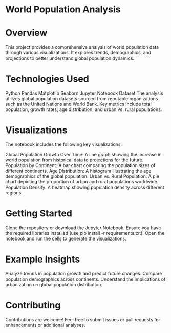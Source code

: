# World Population Analysis
# Overview
This project provides a comprehensive analysis of world population data through various visualizations. It explores trends, demographics, and projections to better understand global population dynamics.

# Technologies Used
Python
Pandas
Matplotlib
Seaborn
Jupyter Notebook
Dataset
The analysis utilizes global population datasets sourced from reputable organizations such as the United Nations and World Bank. 
Key metrics include total population, growth rates, age distribution, and urban vs. rural populations.

# Visualizations
The notebook includes the following key visualizations:

Global Population Growth Over Time: A line graph showing the increase in world population from historical data to projections for the future.
Population by Continent: A bar chart comparing the population sizes of different continents.
Age Distribution: A histogram illustrating the age demographics of the global population.
Urban vs. Rural Population: A pie chart depicting the proportion of urban and rural populations worldwide.
Population Density: A heatmap showing population density across different regions.
# Getting Started
Clone the repository or download the Jupyter Notebook.
Ensure you have the required libraries installed (use pip install -r requirements.txt).
Open the notebook and run the cells to generate the visualizations.
# Example Insights
Analyze trends in population growth and predict future changes.
Compare population demographics across continents.
Understand the implications of urbanization on global population distribution.
# Contributing
Contributions are welcome! Feel free to submit issues or pull requests for enhancements or additional analyses.
